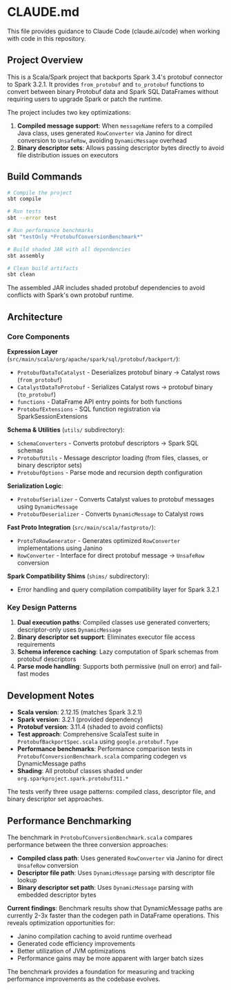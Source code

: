 # CLAUDE.md

This file provides guidance to Claude Code (claude.ai/code) when working with code in this repository.

## Project Overview

This is a Scala/Spark project that backports Spark 3.4's protobuf connector to Spark 3.2.1. It provides `from_protobuf` and `to_protobuf` functions to convert between binary Protobuf data and Spark SQL DataFrames without requiring users to upgrade Spark or patch the runtime.

The project includes two key optimizations:
1. **Compiled message support**: When `messageName` refers to a compiled Java class, uses generated `RowConverter` via Janino for direct conversion to `UnsafeRow`, avoiding `DynamicMessage` overhead
2. **Binary descriptor sets**: Allows passing descriptor bytes directly to avoid file distribution issues on executors

## Build Commands

```bash
# Compile the project
sbt compile

# Run tests
sbt --error test

# Run performance benchmarks
sbt "testOnly *ProtobufConversionBenchmark*"

# Build shaded JAR with all dependencies
sbt assembly

# Clean build artifacts
sbt clean
```

The assembled JAR includes shaded protobuf dependencies to avoid conflicts with Spark's own protobuf runtime.

## Architecture

### Core Components

**Expression Layer** (`src/main/scala/org/apache/spark/sql/protobuf/backport/`):
- `ProtobufDataToCatalyst` - Deserializes protobuf binary → Catalyst rows (`from_protobuf`)
- `CatalystDataToProtobuf` - Serializes Catalyst rows → protobuf binary (`to_protobuf`) 
- `functions` - DataFrame API entry points for both functions
- `ProtobufExtensions` - SQL function registration via SparkSessionExtensions

**Schema & Utilities** (`utils/` subdirectory):
- `SchemaConverters` - Converts protobuf descriptors → Spark SQL schemas
- `ProtobufUtils` - Message descriptor loading (from files, classes, or binary descriptor sets)
- `ProtobufOptions` - Parse mode and recursion depth configuration

**Serialization Logic**:
- `ProtobufSerializer` - Converts Catalyst values to protobuf messages using `DynamicMessage`
- `ProtobufDeserializer` - Converts `DynamicMessage` to Catalyst rows

**Fast Proto Integration** (`src/main/scala/fastproto/`):
- `ProtoToRowGenerator` - Generates optimized `RowConverter` implementations using Janino
- `RowConverter` - Interface for direct protobuf message → `UnsafeRow` conversion

**Spark Compatibility Shims** (`shims/` subdirectory):
- Error handling and query compilation compatibility layer for Spark 3.2.1

### Key Design Patterns

1. **Dual execution paths**: Compiled classes use generated converters; descriptor-only uses `DynamicMessage`
2. **Binary descriptor set support**: Eliminates executor file access requirements
3. **Schema inference caching**: Lazy computation of Spark schemas from protobuf descriptors
4. **Parse mode handling**: Supports both permissive (null on error) and fail-fast modes

## Development Notes

- **Scala version**: 2.12.15 (matches Spark 3.2.1)
- **Spark version**: 3.2.1 (provided dependency)
- **Protobuf version**: 3.11.4 (shaded to avoid conflicts)
- **Test approach**: Comprehensive ScalaTest suite in `ProtobufBackportSpec.scala` using `google.protobuf.Type`
- **Performance benchmarks**: Performance comparison tests in `ProtobufConversionBenchmark.scala` comparing codegen vs DynamicMessage paths
- **Shading**: All protobuf classes shaded under `org.sparkproject.spark.protobuf311.*`

The tests verify three usage patterns: compiled class, descriptor file, and binary descriptor set approaches. 

## Performance Benchmarking

The benchmark in `ProtobufConversionBenchmark.scala` compares performance between the three conversion approaches:

- **Compiled class path**: Uses generated `RowConverter` via Janino for direct `UnsafeRow` conversion
- **Descriptor file path**: Uses `DynamicMessage` parsing with descriptor file lookup
- **Binary descriptor set path**: Uses `DynamicMessage` parsing with embedded descriptor bytes

**Current findings**: Benchmark results show that DynamicMessage paths are currently 2-3x faster than the codegen path in DataFrame operations. This reveals optimization opportunities for:
- Janino compilation caching to avoid runtime overhead
- Generated code efficiency improvements  
- Better utilization of JVM optimizations
- Performance gains may be more apparent with larger batch sizes

The benchmark provides a foundation for measuring and tracking performance improvements as the codebase evolves.